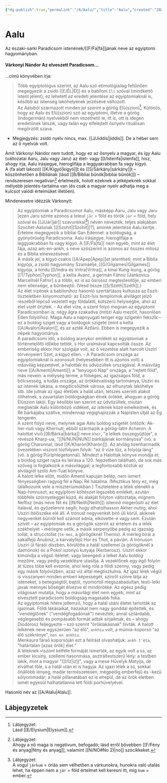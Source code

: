 ```yaml
---
{"dg-publish":true,"permalink":"/A/Aalu/","title":"Aalu","created":"2023-11-06T01:09","updated":"2024-10-22T19:48"}
---
```



# Aalu

Az északi-sarki Paradicsom istenének/[[F/Fa\|fá]]jának neve az egyiptomi hagyományban.  

#### Várkonyi Nándor Az elveszett Paradicsom...  

...című könyvében írja:  
> Több egyiptológus szerint, az Aalu szó etimológiailag feltűnően megegyezik a zsidó [[E/ÉL\|Él]] és a babiloni `Ili` szóval (mindkettő istent jelent); ez lehetett az eredeti jelentése az egyiptomiaknál is, később az istenség lakóhelyének jelzésévé változott.  
> Az Aaluból származott minden jel szerint a görög Elü(szion)[^1]. Különös, hogy az Aalu és Elü(szion) szó az egyiptomi, illetve a görög (indogermán) nyelvekből nem vezethető le, itt is, ott is idegen eredetűnek látszik, vagy talán egy elfelejtett ősnyelv rituálisan megőrzött szava.  
- Megjegyzés: zsidó nyelv nincs, max. [[J/Jiddis\|jiddis]]. De a héber sem az ő nyelvük volt.

Amit Várkonyi Nándor nem tudott, hogy ez az ősnyelv a magyar, és így Aalu (változatai Aaru, Jalu vagy Jaru) az élet- vagy [[I/Istenfa\|istenfa]], hisz, ahogy írja, Aalu írásjegye, hieroglifája a leggyakrabban fa vagy kígyó.  
A (fa alatt lakozó) [[K/Kígyó\|kígyó]]t és [[S/Sárkány\|sárkány]]t – köszönhetően a Bibliának (lásd [[B/Bibliai bűnök\|bibliai bűnök]]) – rendszeresen negatívan[^2] értelmezik, holott ezeknek a jelképeknek sokkal mélyebb jelentés-tartalma van (és csak a magyar nyelv adhatja meg a kulcsot valódi értelmüket illetően).  

Mindenesetre idézzük Várkonyit:  
> Az egyiptomiak a Paradicsomot Aalu, másképp Aaru, Jalu vagy Jaru \[ezen Jaru szinte azonos a teleut `jär` = föld és török `jer` = föld, hely szóval és [[J/Jár\|jár]] szavunkkal[^3]\] néven nevezték, teljes alakjában Szochet-Aalunak \[[[Szohit\|[Szohit]]?\], aminek jelentése Aalu kertje. Értelme megegyezik a bibliai Gan Edennel: a boldogság, a gyönyörűség Paradicsoma. Aalu írásjegye, hieroglifája a leggyakrabban fa vagy kígyó. A [[F/Fa\|fa]] nem egyéb, mint az élet fája, azaz am-en-ankh, s neve szószerint is azonos az összes mítosz és a Biblia elnevezésével.  
> A másik jel, a kígyó csakis [[A/Apep\|Apep]]et jelentheti; mint a Biblia kígyója, a zsidó hagyomány Szamáélje, [[G/Gilgames\|Gilgames]] kígyója, a hindu [[I/Indra és Vritra\|Vritra]], a kínai Kung-kung, a görög [[T/Typhon\|Typhon]], a kelta Avanc, a germán Fáhnir \[Jankovics Marcellnél Fafnir\] s a többi, ez is az ősrossz megtestesítője, az emberi nem ellensége, a bűnbeejtő. (Vesd össze [[S/Széth\|Széth]].)  
> Az élet vizének a babilonihoz hasonló szertartásos kultusza az Eszit-tiszteletben kinyomozható: az Eszit-Isis templomok alvilágot jelző részéből lépcső vezetett egy földalatti, kútszerű helyiségbe, ahol az élet vizét őrizték. - Az élet vize, a szent folyó megvan az egyiptomi Paradicsomban is: négy ágra szakadva öntözi Aalu mezőit, hasonlóan Éden folyóihoz. Maga Aalu a napnyugati tenger egy szigetén fekszik – ez a boldog sziget vagy a boldogok szigete (mint a kelta [[A/Avalon\|Avalon]], és az azték Aztlán). Ebben is megegyezik a népek hagyománya.  
> A paradicsomi idő, a boldog aranykor emlékét az egyiptomiak a történetelőtti időkbe tették, s Hor uralmával kapcsolták össze. Az emberiség ekkor Hor szolgája volt, az ő vezetése alatt harcolt Usziri törvényeiért Szet, a kígyó ellen. - A Paradicsom országa az egyiptomiaknál is azonosult (helyesebben itt is azonos volt) a másvilág képzetével, a halottak és üdvözültek országával. A másvilág neve [[A/Amenti\|Amenti]], a "lenyugvó Nap" országa, a "rejtett föld", más nevein: a mélység terme, a fölséges, az igazságos föld, a bölcsesség, a tudás országa, az örökkévalóság tartománya, Usziri és az istenek lakása, a megdicsőültek városa, az elhunytak lakóhelye stb. Ide jutnak az igaz életűek a halál után, tetszés szerinti alakot ölthetnek, s zavartalan boldogságban élnek örökké, ahogyan a görög Elüszion lakói. Egy későbbi tan szerint az üdvözültek, miután meglakták Aalu különböző vidékeit, az istenek közé emelkednek, és Ré bárkájába szállva, mindennap végighajózzák a Napisten útját az Ég tengerén.  
> A szent folyó neve, melynek ágai Aalu boldog szigetét öntözik: Ak-her-nuti vagy Khernuti; ebből származik a görög-latin Acheron. A halottat vivő [[B/Bárka\|bárka]] neve `kher`, "a lelkek összegyűjtője", a révészé Kharp-ua, "[[N/NUN\|NUN]] bárkájának kormányosa" (vö. a görög Charonnal; lásd [[K/Kharón\|Kharón]]). Az alvilág tizenharmadik övezetében viszont tűzfolyam folyik: "az ő vize tűz, a folyója láng" (vö. a görög Püriphlegetonnal). Mindezt a Halottak könyve mondja el; a boldog sziget rajza és leírása a 120. fejezetben található, de sok más szöveg is foglalkozik a másvilággal; a legfontosabb köztük az alvilágról szóló Am-Tuat könyve.  
> A halott lelke előtt, midőn Amenti kapuján belép, nem ismert fényességben ragyog fel a Nap: Ré hatalma. (Misztikus fény ez, még találkozunk vele a misztériumokban.) Tiszteletére a lélek elénekli a Nap-himnuszt, az egyiptomi költészet legszebb emlékét, azután többféle szörnyeteggel küzd, és alakját folyton változtatja, mígnem Neftisz (más neve Nit és [[N/Neith\|Neith]]) istennő megerősíti az élet italával, és győzelemre segíti, hogy elhatolhasson Akher-nutiig, ahol Usziri ítélőszéke elé áll. A trónust negyvenkét bíró üli körül, akiknek negyvenkét bűnről kell számot adnia, elkövette-e vagy sem. Ezután szívét – az egyiptomiak és a görögök szerint az értelem és a lélek székhelyét – mérlegre vetik, a másik serpenyőbe pedig az igazság tollát, a strucctollat (`te-mei`, a görögöknél Themis). A mérleg bírái a sakálfejű Anubisz, a karvalyfejű Hor és Thot, a pávián. A trónuson Usziri ül fáraói díszben, körülötte a halál szellemei (a görögöknél a daimónok) és a Pokol iszonyú kutyája (Kerberosz). Usziri ekkor kimondja a végső ítéletet: vagy beengedi a lelket Aalu boldog mezőire, vagy pedig vezeklésre utasítja. A vezeklőnek egy égő folyón át tüzes tóba kell eveznie, ahol leég róla a földi szenny, vagy pedig egy másik folyóvízben, azaz víz által megtisztulnia. Az igaz lélek végül is visszanyeri minden emberi képességét, színről színre látja az isteneket, s betegségtől, bajtól, nyomortól megszabadultan, testi-lelki javak mennyei bőségét élvezve él mindörökké. Az egész pedig világosan mutatja, hogy a másvilági élet nem egyéb, mint az elvesztett paradicsomi boldogság magasabb foka.  
> Az egyiptomiak hitére jellemző, hogy a halál utáni életet tartották az igazinak. Földi lakásaikat, házaikat nem nagy gonddal építették, és "vendéglőnek" ("vendégfogadónak") nevezték; annál szilárdabb, véglegesebb és pompásabb formát adtak sírjaiknak, és – ahogy Diodórosz feljegyezte – szó szerint "öröklakásnak" hívták. A halott lelkének neve egyszerűen "az élő", `ankhiu` volt, a múmia-koporsó "az élő szekrénye", `hen en ankhiu`.  
> Menkaura fáraó koporsóján ezt a felírást olvashatjuk: `ankh t'éta`, "határtalan \[azaz örök\] élet."  
> A léleknek viszont kétféle formáját ismerték, az egyik volt a `ká`, az ember kicsiny, szellemi hasonmása, asztráltestszerű lény: a testben lakik, mint a magyar "[[I/Íz\|íz]]", vagy a mese Hüvelyk Matyija, de elválhat tőle, s a halál után el is hagyja. Az igazi lélek a `bá`, sokkal önállóbb lényeg, madár természetesen, mégpedig emberfejű és -kezű sólyommadár; a halál pillanatában ez is elrepül, de az örök életben ismét egyesül halhatatlanná lett földi porhüvelyével.  

Hasonló név az [[A/Alalu\|Alalu]].  

## Lábjegyzetek

[^1]: Lábjegyzet:  
Lásd [[E/Elysium\|Elysium]].  

[^2]: Lábjegyzet:  
Ahogy a nő maga is negatívum, befogadó; lásd erről bővebben [[F/Fény és anyag\|fény és anyag]], valamint [[N/NO#No 2)\|no]] szócikkeket.  

[^3]: Lábjegyzet:  
A vogul `járkum` = óriás sem vélhetően a várkunokra, hunokra való utalás lehet, ha éppen nem a `jár` = föld értelmet kell keresni itt, míg `kum` = ember.  